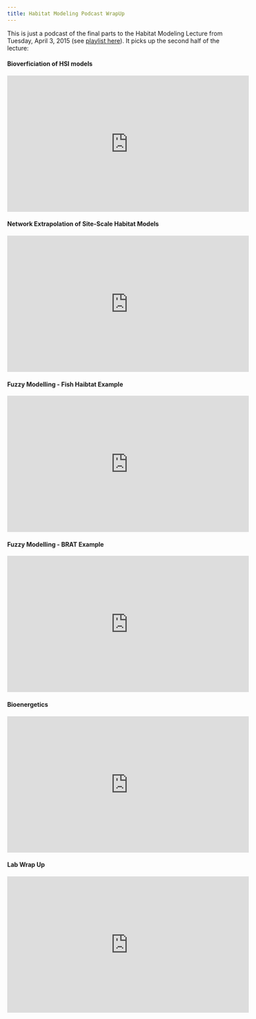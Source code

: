 ```yaml
---
title: Habitat Modeling Podcast WrapUp
---
```


This is just a podcast of the final parts to the Habitat Modeling Lecture from Tuesday, April 3, 2015  (see [playlist here](https://www.youtube.com/playlist?list=PL0ZiZg4rilzKhVTuOJuJAheIJQCWCCQtk)). It picks up the second half of the lecture:

#### Bioverficiation of HSI models

<iframe width="560" height="315" src="https://www.youtube.com/embed/Z2ZGk5SD5Fw" frameborder="0" allowfullscreen></iframe>

#### Network Extrapolation of Site-Scale Habitat Models

<iframe width="560" height="315" src="https://www.youtube.com/embed/1cA_pdyQ32c" frameborder="0" allowfullscreen></iframe>

#### Fuzzy Modelling - Fish Haibtat Example

<iframe width="560" height="315" src="https://www.youtube.com/embed/OMc8vYeTjnk" frameborder="0" allowfullscreen></iframe>

#### Fuzzy Modelling - BRAT Example

<iframe width="560" height="315" src="https://www.youtube.com/embed/yMiq4O-2cLQ" frameborder="0" allowfullscreen></iframe>

#### Bioenergetics

<iframe width="560" height="315" src="https://www.youtube.com/embed/0DN5Hglb4sM" frameborder="0" allowfullscreen></iframe>

#### Lab Wrap Up

<iframe width="560" height="315" src="https://www.youtube.com/embed/p43XO1a2GWA" frameborder="0" allowfullscreen></iframe>

